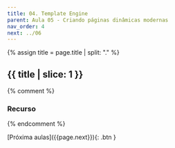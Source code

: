 ```yaml
---
title: 04. Template Engine
parent: Aula 05 - Criando páginas dinâmicas modernas
nav_order: 4
next: ../06
---
```


{% assign title = page.title | split: "." %}

## {{ title | slice: 1 }}

{% comment %}
### Recurso
{% endcomment %}

<!--
<span class="fs-3">
  <a href="{{site.baseurl}}/assets/downloads/08-Fundamentos-de-TyoeScript.pdf" class="btn" target="_blank">Notas de aula</a>
  <a href="https://www.icloud.com/keynote/0GDTVZX4m6lppt1uxjntVY2Yg#07-JavaScript-na-web" class="btn" target="_blank">Notas de aula com animações</a>
</span>
-->

<span class="fs-3 float-right">
[Próxima aulas]({{page.next}}){: .btn }
</span>

